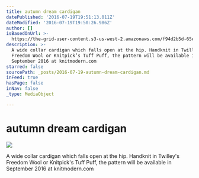 ```yaml
---
title: autumn dream cardigan
datePublished: '2016-07-19T19:51:13.011Z'
dateModified: '2016-07-19T19:50:26.986Z'
author: []
isBasedOnUrl: >-
  https://the-grid-user-content.s3-us-west-2.amazonaws.com/f94d2b5d-65e6-4b4c-bca6-ef2161504d23.jpg
description: >-
  A wide collar cardigan which falls open at the hip. Handknit in Twilley’s
  Freedom Wool or Knitpick’s Tuff Puff, the pattern will be available in
  September 2016 at knitmodern.com
starred: false
sourcePath: _posts/2016-07-19-autumn-dream-cardigan.md
inFeed: true
hasPage: false
inNav: false
_type: MediaObject

---
```

# autumn dream cardigan
![](https://the-grid-user-content.s3-us-west-2.amazonaws.com/f94d2b5d-65e6-4b4c-bca6-ef2161504d23.jpg)

A wide collar cardigan which falls open at the hip. Handknit in Twilley's Freedom Wool or Knitpick's Tuff Puff, the pattern will be available in September 2016 at knitmodern.com